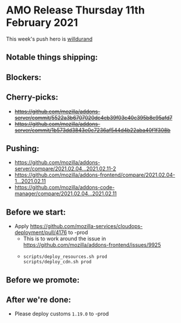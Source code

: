 
# AMO Release Thursday 11th February 2021

This week's push hero is [willdurand](https://github.com/willdurand)

## Notable things shipping:

## Blockers:

## Cherry-picks:

- ~~https://github.com/mozilla/addons-server/commit/5522a3b6707020dc4eb39f03c40c395b8e95afd7~~
- ~~https://github.com/mozilla/addons-server/commit/1b573dd3843e0c7236af544d4b22aba40f1f308b~~

## Pushing:

- https://github.com/mozilla/addons-server/compare/2021.02.04...2021.02.11-2
- https://github.com/mozilla/addons-frontend/compare/2021.02.04-1...2021.02.11
- https://github.com/mozilla/addons-code-manager/compare/2021.02.04...2021.02.11

## Before we start:

* Apply https://github.com/mozilla-services/cloudops-deployment/pull/4176 to -prod
  * This is to work around the issue in https://github.com/mozilla/addons-frontend/issues/9925
  * ```
    scripts/deploy_resources.sh prod
    scripts/deploy_cdn.sh prod
    ```

## Before we promote:

## After we're done:

- Please deploy customs `1.19.0` to -prod

